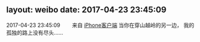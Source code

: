 layout: weibo
date: 2017-04-23 23:45:09
---
<meta name="referrer" content="no-referrer" />

2017-04-23 23:45:09  &nbsp;&nbsp;&nbsp;&nbsp;&nbsp;&nbsp; 来自 <a href="http://app.weibo.com/t/feed/9ksdit" rel="nofollow">iPhone客户端</a>
当你在穿山越岭的另一边，
我的孤独的路上没有尽头…… ​​​
